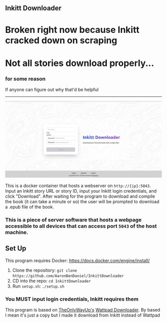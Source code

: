 Inkitt Downloader
---

# Broken right now because Inkitt cracked down on scraping

# Not all stories download properly...
###  for some reason
If anyone can figure out why that'd be helpful

---

![](/pics/screenshot.webp)

This is a docker container that hosts a webserver on `http://{ip}:5043`. Input an Inkitt story URL or story ID, input your Inkitt login credentials, and click "Download". After waiting for the program to download and compile the book (it can take a minute or so) the user will be prompted to download a .epub file of the book.

### This is a piece of server software that hosts a webpage accessible to all devices that can access port `5043` of the host machine.

## Set Up

This program requires Docker: https://docs.docker.com/engine/install/

1. Clone the repository: `git clone https://github.com/AaronBenDaniel/InkittDownloader`
2. CD into the repo: `cd InkittDownloader`
3. Run `setup.sh`: `./setup.sh`

### You MUST input login credentials, Inkitt requires them

This program is based on [TheOnlyWayUp's](https://github.com/TheOnlyWayUp) [Wattpad Downloader](https://github.com/TheOnlyWayUp/WattpadDownloader).
By based I mean it's just a copy but I made it download from Inkitt instead of Wattpad
